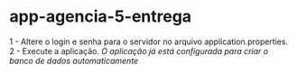 # app-agencia-5-entrega

1 - Altere o login e senha para o servidor no arquivo application.properties.
2 - Execute a aplicação.
*O aplicação já está configurada para criar o banco de dados automaticamente* 
